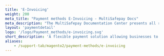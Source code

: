 ```yaml
---
title: 'E-Invoicing'
weight: 200
meta_title: "Payment methods E-Invoicing - MultiSafepay Docs"
meta_description: "The MultiSafepay Documentation Center presents all relevant information about our Plugins and API. You can also find support pages for Payment Methods, Tools and General Questions as well as the contact details of our Support and Integration Teams."
layout: 'paymentdetail'
logo: '/logo/Payment_methods/e-invoicing.svg' 
short_description: 'A flexible payment solution allowing businesses to take control and personalize consumer payments.'
aliases:
    - /support-tab/magento2/payment-methods/e-invoicing
---
```

